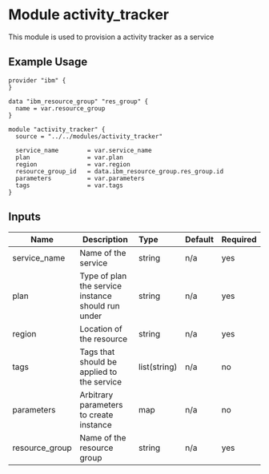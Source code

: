 # Module activity_tracker 

This module is used to provision a activity tracker as a service

## Example Usage
```
provider "ibm" {
}

data "ibm_resource_group" "res_group" {
  name = var.resource_group
}

module "activity_tracker" {
  source = "../../modules/activity_tracker"

  service_name        = var.service_name
  plan                = var.plan
  region              = var.region
  resource_group_id   = data.ibm_resource_group.res_group.id
  parameters          = var.parameters
  tags                = var.tags
}
```

<!-- BEGINNING OF PRE-COMMIT-TERRAFORM DOCS HOOK -->
## Inputs


| Name            | Description                                                      | Type         | Default | Required |
|-----------------|------------------------------------------------------------------|:-------------|---------|----------|
| service\_name   | Name of the service                                              | string       | n/a     | yes      |
| plan            | Type of plan the service instance should run under               | string       | n/a     | yes      |
| region          | Location of the resource                                         | string       | n/a     | yes      |
| tags            | Tags that should be applied to the service                       | list(string) | n/a     | no       |
| parameters      | Arbitrary parameters to create instance                          | map          | n/a     | no       |
| resource\_group | Name of the resource group                                       | string       | n/a     | yes      |


